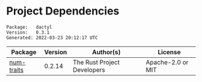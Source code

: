 # Project Dependencies
    Package:   dactyl
    Version:   0.3.1
    Generated: 2022-03-23 20:12:17 UTC

| Package | Version | Author(s) | License |
| ---- | ---- | ---- | ---- |
| [num-traits](https://github.com/rust-num/num-traits) | 0.2.14 | The Rust Project Developers | Apache-2.0 or MIT |
